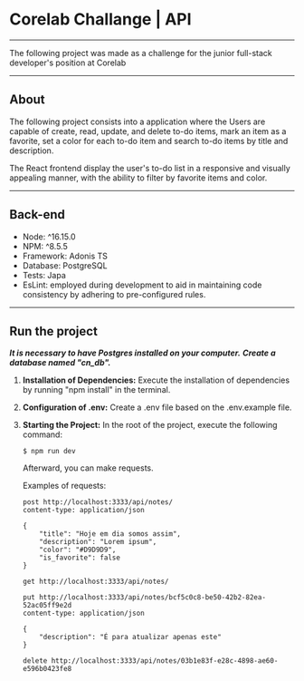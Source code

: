 # Corelab Challange | API
---
The following project was made as a challenge for the junior full-stack developer's position at Corelab

---
## About
The following project consists into a application where the Users are capable of create, read, update, and delete to-do items, mark an item as a favorite, set a color for each to-do item and search to-do items by title and description.

The React frontend display the user's to-do list in a responsive and visually appealing manner, with the ability to filter by favorite items and color.

---
## Back-end
- Node: ^16.15.0
- NPM: ^8.5.5
- Framework: Adonis TS
- Database: PostgreSQL
- Tests: Japa
- EsLint: employed during development to aid in maintaining code consistency by adhering to pre-configured rules.
---

## Run the project
***It is necessary to have Postgres installed on your computer.***
***Create a database named "cn_db".***

1. **Installation of Dependencies:**
   Execute the installation of dependencies by running "npm install" in the terminal.

2. **Configuration of .env:**
   Create a .env file based on the .env.example file.

3. **Starting the Project:**
   In the root of the project, execute the following command:

   ```
   $ npm run dev
   ```

   Afterward, you can make requests.

   Examples of requests:

   ```
   post http://localhost:3333/api/notes/
   content-type: application/json

   {
       "title": "Hoje em dia somos assim",
       "description": "Lorem ipsum",
       "color": "#D9D9D9",
       "is_favorite": false
   }
   ```

   ```
   get http://localhost:3333/api/notes/
   ```

   ```
   put http://localhost:3333/api/notes/bcf5c0c8-be50-42b2-82ea-52ac05ff9e2d
   content-type: application/json

   {
       "description": "É para atualizar apenas este"
   }
   ```

   ```
   delete http://localhost:3333/api/notes/03b1e83f-e28c-4898-ae60-e596b0423fe8
   ```